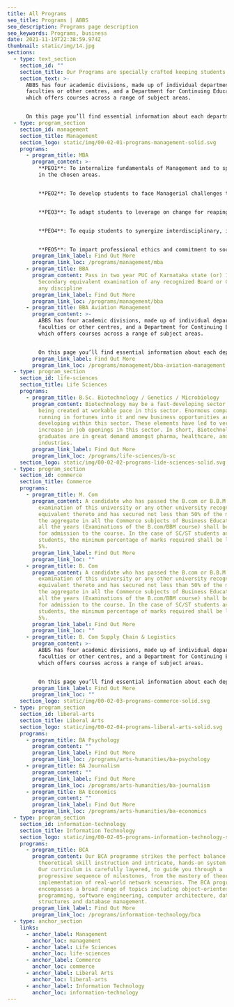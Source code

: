 ```yaml
---
title: All Programs
seo_title: Programs | ABBS
seo_description: Programs page description
seo_keywords: Programs, business
date: 2021-11-19T22:38:59.974Z
thumbnail: static/img/14.jpg
sections:
  - type: text_section
    section_id: ""
    section_title: Our Programs are specially crafted keeping students in mind
    section_text: >-
      ABBS has four academic divisions, made up of individual departments,
      faculties or other centres, and a Department for Continuing Education,
      which offers courses across a range of subject areas. 


      On this page you’ll find essential information about each department and the courses they offer, to help you to narrow your focus to a particular course.
  - type: program_section
    section_id: management
    section_title: Management
    section_logo: static/img/00-02-01-programs-management-solid.svg
    programs:
      - program_title: MBA
        program_content: >-
          **PEO1**: To internalize fundamentals of Management and to specialize
          in the chosen areas.  


          **PEO2**: To develop students to face Managerial challenges through effective decision making, logical and critical thinking to excel in chosen career.  


          **PEO3**: To adapt students to leverage on change for reaping social and economic benefits.  


          **PEO4**: To equip students to synergize interdisciplinary, interpersonal and multicultural environment.  


          **PEO5**: To impart professional ethics and commitment to social responsibilities enabling them to become global corporate citizens.
        program_link_label: Find Out More
        program_link_loc: /programs/management/mba
      - program_title: BBA
        program_content: Pass in two year PUC of Karnataka state (or) 10+2 or Higher
          Secondary equivalent examination of any recognized Board or Council in
          any discipline
        program_link_label: Find Out More
        program_link_loc: /programs/management/bba
      - program_title: BBA Aviation Management
        program_content: >-
          ABBS has four academic divisions, made up of individual departments,
          faculties or other centres, and a Department for Continuing Education,
          which offers courses across a range of subject areas. 


          On this page you’ll find essential information about each department and the courses they offer, to help you to narrow your focus to a particular course.
        program_link_label: Find Out More
        program_link_loc: /programs/management/bba-aviation-management
  - type: program_section
    section_id: life-sciences
    section_title: Life Sciences
    programs:
      - program_title: B.Sc. Biotechnology / Genetics / Microbiology
        program_content: Biotechnology may be a fast-developing sector. Advancements are
          being created at workable pace in this sector. Enormous companies are
          running in fortunes into it and new business opportunities are
          developing within this sector. These elements have led to very large
          increase in job openings in this sector. In short, Biotechnology
          graduates are in great demand amongst pharma, healthcare, and chemical
          industries.
        program_link_label: Find Out More
        program_link_loc: /programs/life-sciences/b-sc
    section_logo: static/img/00-02-02-programs-lide-sciences-solid.svg
  - type: program_section
    section_id: commerce
    section_title: Commerce
    programs:
      - program_title: M. Com
        program_content: A candidate who has passed the B.com or B.B.M Degree
          examination of this university or any other university recognized as
          equivalent thereto and has secured not less than 50% of the marks in
          the aggregate in all the Commerce subjects of Business Education in
          all the years (Examinations of the B.com/BBM course) shall be eligible
          for admission to the course. In the case of SC/ST students and blind
          students, the minimum percentage of marks required shall be less by
          5%.
        program_link_label: Find Out More
        program_link_loc: ""
      - program_title: B. Com
        program_content: A candidate who has passed the B.com or B.B.M Degree
          examination of this university or any other university recognized as
          equivalent thereto and has secured not less than 50% of the marks in
          the aggregate in all the Commerce subjects of Business Education in
          all the years (Examinations of the B.com/BBM course) shall be eligible
          for admission to the course. In the case of SC/ST students and blind
          students, the minimum percentage of marks required shall be less by
          5%.
        program_link_label: Find Out More
        program_link_loc: ""
      - program_title: B. Com Supply Chain & Logistics
        program_content: >-
          ABBS has four academic divisions, made up of individual departments,
          faculties or other centres, and a Department for Continuing Education,
          which offers courses across a range of subject areas. 


          On this page you’ll find essential information about each department and the courses they offer, to help you to narrow your focus to a particular course.
        program_link_label: Find Out More
        program_link_loc: ""
    section_logo: static/img/00-02-03-programs-commerce-solid.svg
  - type: program_section
    section_id: liberal-arts
    section_title: Liberal Arts
    section_logo: static/img/00-02-04-programs-liberal-arts-solid.svg
    programs:
      - program_title: BA Psychology
        program_content: ""
        program_link_label: Find Out More
        program_link_loc: /programs/arts-humanities/ba-psychology
      - program_title: BA Journalism
        program_content: ""
        program_link_label: Find Out More
        program_link_loc: /programs/arts-humanities/ba-journalism
      - program_title: BA Economics
        program_content: ""
        program_link_label: Find Out More
        program_link_loc: /programs/arts-humanities/ba-economics
  - type: program_section
    section_id: information-technology
    section_title: Information Technology
    section_logo: static/img/00-02-05-programs-information-technology-solid.svg
    programs:
      - program_title: BCA
        program_content: Our BCA programme strikes the perfect balance between
          theoretical skill instruction and intricate, hands-on system design.
          Our curriculum is carefully layered, to guide you through a
          progressive sequence of milestones, from the mastery of theory to the
          implementation of real-world network scenarios. The BCA programme
          encompasses a broad range of topics including object-oriented
          programming, software engineering, computer architecture, data
          structures and database management.
        program_link_label: Find Out More
        program_link_loc: /programs/information-technology/bca
  - type: anchor_section
    links:
      - anchor_label: Management
        anchor_loc: management
      - anchor_label: Life Sciences
        anchor_loc: life-sciences
      - anchor_label: Commerce
        anchor_loc: commerce
      - anchor_label: Liberal Arts
        anchor_loc: liberal-arts
      - anchor_label: Information Technology
        anchor_loc: information-technology
---
```

